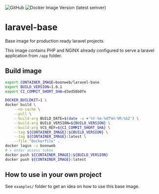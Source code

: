 ![GitHub](https://img.shields.io/github/license/BoonWeb/laravel-base?style=plastic)
![Docker Image Version (latest semver)](https://img.shields.io/docker/v/boonweb/laravel-base?style=plastic)
# laravel-base

Base image for production ready laravel projects.

This image contains PHP and NGINX already configured to serve a laravel application from `/app` folder.

## Build image

```bash
export CONTAINER_IMAGE=boonweb/laravel-base
export BUILD_VERSION=1.0.1
export CI_COMMIT_SHORT_SHA=d3ed58b0fe

DOCKER_BUILDKIT=1 \
docker build \
    --no-cache \
    --pull \
    --build-arg BUILD_DATE=$(date -u +'%Y-%m-%dT%H:%M:%SZ') \
    --build-arg BUILD_VERSION=${BUILD_VERSION} \
    --build-arg VCS_REF=${CI_COMMIT_SHORT_SHA} \
    --tag ${CONTAINER_IMAGE}:${BUILD_VERSION} \
    --tag ${CONTAINER_IMAGE}:latest \
    --file "Dockerfile" .
docker login -u boonweb
# > enter access token
docker push ${CONTAINER_IMAGE}:${BUILD_VERSION}
docker push ${CONTAINER_IMAGE}:latest
```

## How to use in your own project

See `examples/` folder to get an idea on how to use this base image.
